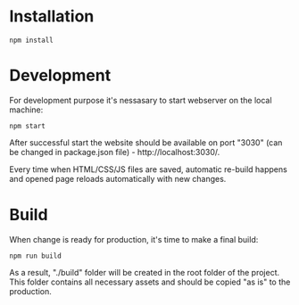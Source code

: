 Installation
========================
```
npm install
```

Development
========================
For development purpose it's nessasary to start webserver on the local machine:
```
npm start
```

After successful start the website should be available on port "3030" (can be changed in package.json file) - http://localhost:3030/.
 
Every time when HTML/CSS/JS files are saved, automatic re-build happens and opened page reloads automatically with new changes.
 
Build
========================
When change is ready for production, it's time to make a final build:
```
npm run build
```

As a result, "./build" folder will be created in the root folder of the project. This folder contains all necessary assets and should be copied "as is" to the production.